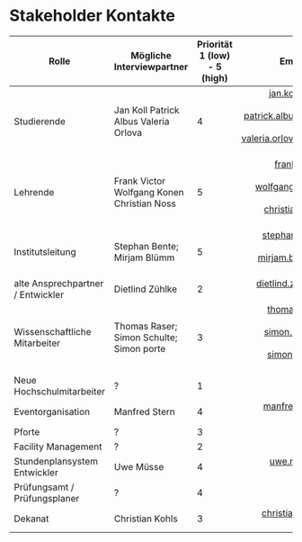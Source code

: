 # Stakeholder Kontakte


Rolle | Mögliche Interviewpartner | Priorität 1 (low) - 5 (high)      | Email-Adresse
------- | ---------------- | ---------- | ---------:
Studierende  | Jan Koll  Patrick Albus  Valeria Orlova | 4 | jan.koll@smail.th-koeln.de  patrick.albus@smail.th-koeln.de  valeria.orlova@smail.th-koeln.de
Lehrende  | Frank Victor Wolfgang Konen Christian Noss        | 5       | frank.victor@th-koeln.de wolfgang.konen@th-koeln.de christian.noss@th-koeln.de 
Institutsleitung   | Stephan Bente; Mirjam Blümm | 5      | stephan.bente@th-koeln.de mirjam.bluemm@th-kolen.de
alte Ansprechpartner / Entwickler  | Dietlind Zühlke | 2 | dietlind.zuehlke@th-koeln.de
Wissenschaftliche Mitarbeiter  | Thomas Raser; Simon Schulte; Simon porte        | 3       | thomas.raser@th-koeln.de simon.schulte@th-koeln.de simon.porten@th-koeln.de
Neue Hochschulmitarbeiter   | ? | 1      | ?
Eventorganisation  | Manfred Stern  | 4 | manfred.stern@th-koeln.de
Pforte  | ?        | 3       | ?
Facility Management   | ? | 2      | ?
Stundenplansystem Entwickler  | Uwe Müsse | 4 | uwe.muesse@th-koeln.de
Prüfungsamt / Prüfungsplaner  | ?        | 4       | ?
Dekanat   | Christian Kohls | 3      | christian.kohls@th-koeln.de
